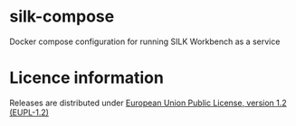 # silk-compose
Docker compose configuration for running SILK Workbench as a service

# Licence information
Releases are distributed under [European Union Public License, version 1.2 (EUPL-1.2)](https://joinup.ec.europa.eu/news/understanding-eupl-v12)
